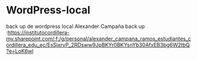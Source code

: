 # WordPress-local
back up de wordpress local
Alexander Campaña
back up :https://institutocordillera-my.sharepoint.com/:f:/g/personal/alexander_campana_ramos_estudiantes_cordillera_edu_ec/EsSjxrvP_2RDsww9JpBKYr0BKYsnYb30AfxEB3bg6W2tbQ?e=LoK6wl
